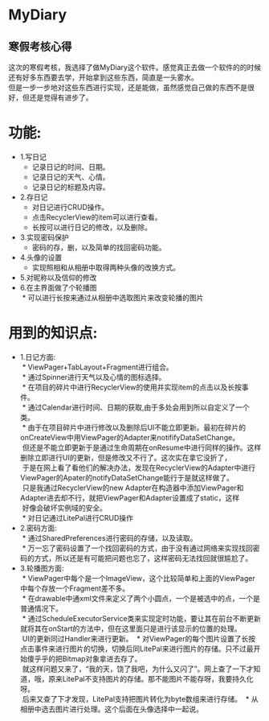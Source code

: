 # MyDiary<br>
## 寒假考核心得
这次的寒假考核，我选择了做MyDiary这个软件。感觉真正去做一个软件的的时候还有好多东西要去学，开始拿到这些东西，简直是一头雾水。<br>
但是一步一步地对这些东西进行实现，还是能做，虽然感觉自己做的东西不是很好，但还是觉得有进步了。<br>
# 功能:<br>
* 1.写日记<br>
  * 记录日记的时间、日期。<br>
  * 记录日记的天气、心情。<br>
  * 记录日记的标题及内容。<br>
* 2.存日记<br>
  * 对日记进行CRUD操作。<br>
  * 点击RecyclerView的item可以进行查看。<br>
  * 长按可以进行日记的修改，以及删除。<br>
* 3.实现密码保护<br>
  * 密码的存，删，以及简单的找回密码功能。<br>
* 4.头像的设置<br>
  * 实现照相和从相册中取得两种头像的改换方式。<br>
* 5.对昵称以及信仰的修改<br>
* 6.在主界面做了个轮播图<br>
  * 可以进行长按来通过从相册中选取图片来改变轮播的图片<br>
# 用到的知识点:<br>
* 1.日记方面:<br>
  * ViewPager+TabLayout+Fragment进行组合。<br>
  * 通过Spinner进行天气以及心情的图标选择。<br>
  * 在项目的碎片中进行RecyclerView的使用并实现item的点击以及长按事件。<br>
  * 通过Calendar进行时间、日期的获取,由于多处会用到所以自定义了一个类。<br>
  * 由于在项目碎片中进行修改以及删除后UI不能立即更新。最初在碎片的onCreateView中用ViewPager的Adapter来notififyDataSetChange。<br>
  但还是不能立即更新于是通过生命周期在onResume中进行同样的操作。这样删除立即进行UI的更新，但是修改又不行了。这次实在拿它没折了，<br>
  于是在网上看了看他们的解决办法，发现在RecyclerView的Adapter中进行ViewPager的Apater的notifyDataSetChange能行于是就这样做了。<br>
  只是我通过RecyclerView的new Adapter在构造器中添加ViewPager和Adapter进去却不行，就把ViewPager和Adapter设置成了static，这样<br>
  好像会破坏实例域的安全。<br>
  * 对日记通过LitePal进行CRUD操作<br>
* 2.密码方面:<br>
  * 通过SharedPreferences进行密码的存储，以及读取。<br>
  * 万一忘了密码设置了一个找回密码的方式，由于没有通过网络来实现找回密码的方式，所以还是有可能把问题也忘了，这样密码无法找回就很尴尬了。<br>
* 3.轮播图方面:<br>
  * ViewPager中每个是一个ImageView，这个比较简单和上面的ViewPager中每个存放一个Fragment差不多。<br>
  * 在drawable中通xml文件来定义了两个小圆点，一个是被选中的点，一个是普通情况下。<br>
  * 通过ScheduleExecutorService类来实现定时功能，要让其在前台不断更新就将其在onStart的方法中，但在这里面只是进行该显示的位置的处理。<br>
  UI的更新同过Handler来进行更新。
  * 对ViewPager的每个图片设置了长按点击事件来进行图片的切换，切换后同LitePal来进行图片的存储。只不过最开始傻乎乎的把Bitmap对象拿进去存了。<br>
  就这样问题又来了，“我的天，饶了我吧，为什么又闪了”。网上查了一下才知道，哦，原来LitePal不支持图片的存储。那不能图片不能存呀，我要持久化呀。<br>
  后来又查了下才发现，LitePal支持把图片转化为byte数组来进行存储。
  * 从相册中选去图片进行处理。这个后面在头像选择中一起说。
